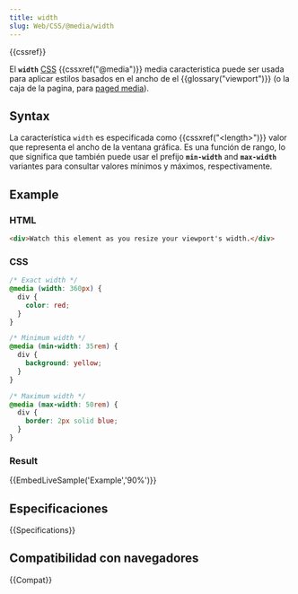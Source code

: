 ```yaml
---
title: width
slug: Web/CSS/@media/width
---
```


{{cssref}}

El **`width`** [CSS](/es/docs/Web/CSS) {{cssxref("@media")}} media caracteristica puede ser usada para aplicar estilos basados en el ancho de el {{glossary("viewport")}} (o la caja de la pagina, para [paged media](/es/docs/Web/CSS/CSS_paged_media)).

## Syntax

La característica `width` es especificada como {{cssxref("&lt;length&gt;")}} valor que representa el ancho de la ventana gráfica. Es una función de rango, lo que significa que también puede usar el prefijo **`min-width`** and **`max-width`** variantes para consultar valores mínimos y máximos, respectivamente.

## Example

### HTML

```html
<div>Watch this element as you resize your viewport's width.</div>
```

### CSS

```css
/* Exact width */
@media (width: 360px) {
  div {
    color: red;
  }
}

/* Minimum width */
@media (min-width: 35rem) {
  div {
    background: yellow;
  }
}

/* Maximum width */
@media (max-width: 50rem) {
  div {
    border: 2px solid blue;
  }
}
```

### Result

{{EmbedLiveSample('Example','90%')}}

## Especificaciones

{{Specifications}}

## Compatibilidad con navegadores

{{Compat}}
